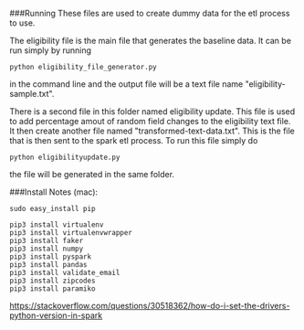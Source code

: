 ###Running
These files are used to create dummy data for the etl process to use.

The eligibility file is the main file that generates the baseline data. It can be run simply by running
    
    python eligibility_file_generator.py

in the command line and the output file will be a text file name "eligibility-sample.txt".

There is a second file in this folder named eligibility update. This file is used to add percentage amout of random field changes to the eligibility text file. It then create another file named "transformed-text-data.txt". This is the file that is then sent to the spark etl process. To run this file simply do

    python eligibilityupdate.py

the file will be generated in the same folder.

###Install Notes (mac):

    sudo easy_install pip
    
    pip3 install virtualenv
    pip3 install virtualenvwrapper
    pip3 install faker
    pip3 install numpy
    pip3 install pyspark
    pip3 install pandas
    pip3 install validate_email
    pip3 install zipcodes
    pip3 install paramiko

https://stackoverflow.com/questions/30518362/how-do-i-set-the-drivers-python-version-in-spark
